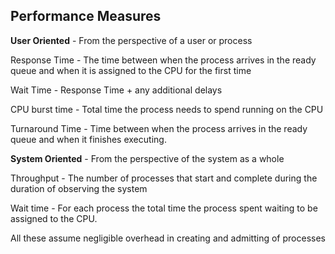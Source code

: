 ## Performance Measures

**User Oriented** - From the perspective of a user or process

Response Time - The time between when the process arrives in the ready queue and when it is assigned to the CPU for the first time

Wait Time - Response Time + any additional delays

CPU burst time - Total time the process needs to spend running on the CPU

Turnaround Time - Time between when the process arrives in the ready queue and when it finishes executing. 

**System Oriented** - From the perspective of the system as a whole

Throughput - The number of processes that start and complete during the duration of observing the system

Wait time - For each process the total time the process spent waiting to be assigned to the CPU. 

All these assume negligible overhead in creating and admitting of processes
